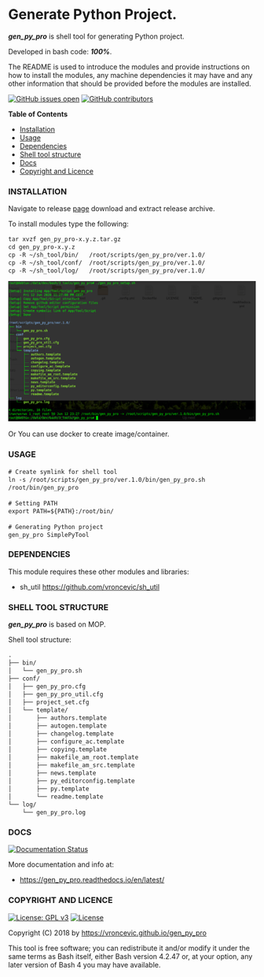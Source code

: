 # Generate Python Project.

***gen_py_pro*** is shell tool for generating Python project.

Developed in bash code: ***100%***.

The README is used to introduce the modules and provide instructions on
how to install the modules, any machine dependencies it may have and any
other information that should be provided before the modules are installed.

[![GitHub issues open](https://img.shields.io/github/issues/vroncevic/gen_py_pro.svg)](https://github.com/vroncevic/gen_py_pro/issues)
 [![GitHub contributors](https://img.shields.io/github/contributors/vroncevic/gen_py_pro.svg)](https://github.com/vroncevic/gen_py_pro/graphs/contributors)

<!-- START doctoc -->
**Table of Contents**

- [Installation](https://github.com/vroncevic/gen_py_pro#installation)
- [Usage](https://github.com/vroncevic/gen_py_pro#usage)
- [Dependencies](https://github.com/vroncevic/gen_py_pro#dependencies)
- [Shell tool structure](https://github.com/vroncevic/gen_py_pro#shell-tool-structure)
- [Docs](https://github.com/vroncevic/gen_py_pro#docs)
- [Copyright and Licence](https://github.com/vroncevic/gen_py_pro#copyright-and-licence)
<!-- END doctoc -->

### INSTALLATION

Navigate to release [page](https://github.com/vroncevic/gen_py_pro/releases) download and extract release archive.

To install modules type the following:

```
tar xvzf gen_py_pro-x.y.z.tar.gz
cd gen_py_pro-x.y.z
cp -R ~/sh_tool/bin/   /root/scripts/gen_py_pro/ver.1.0/
cp -R ~/sh_tool/conf/  /root/scripts/gen_py_pro/ver.1.0/
cp -R ~/sh_tool/log/   /root/scripts/gen_py_pro/ver.1.0/
```

![alt tag](https://raw.githubusercontent.com/vroncevic/gen_py_pro/dev/docs/setup_tree.png)

Or You can use docker to create image/container.

### USAGE

```
# Create symlink for shell tool
ln -s /root/scripts/gen_py_pro/ver.1.0/bin/gen_py_pro.sh /root/bin/gen_py_pro

# Setting PATH
export PATH=${PATH}:/root/bin/

# Generating Python project
gen_py_pro SimplePyTool
```

### DEPENDENCIES

This module requires these other modules and libraries:

* sh_util https://github.com/vroncevic/sh_util

### SHELL TOOL STRUCTURE

***gen_py_pro*** is based on MOP.

Shell tool structure:
```
.
├── bin/
│   └── gen_py_pro.sh
├── conf/
│   ├── gen_py_pro.cfg
│   ├── gen_py_pro_util.cfg
│   ├── project_set.cfg
│   └── template/
│       ├── authors.template
│       ├── autogen.template
│       ├── changelog.template
│       ├── configure_ac.template
│       ├── copying.template
│       ├── makefile_am_root.template
│       ├── makefile_am_src.template
│       ├── news.template
│       ├── py_editorconfig.template
│       ├── py.template
│       └── readme.template
└── log/
    └── gen_py_pro.log

```

### DOCS

[![Documentation Status](https://readthedocs.org/projects/gen_py_pro/badge/?version=latest)](https://gen_py_pro.readthedocs.io/projects/gen_py_pro/en/latest/?badge=latest)

More documentation and info at:

* https://gen_py_pro.readthedocs.io/en/latest/

### COPYRIGHT AND LICENCE

[![License: GPL v3](https://img.shields.io/badge/License-GPLv3-blue.svg)](https://www.gnu.org/licenses/gpl-3.0) [![License](https://img.shields.io/badge/License-Apache%202.0-blue.svg)](https://opensource.org/licenses/Apache-2.0)

Copyright (C) 2018 by https://vroncevic.github.io/gen_py_pro

This tool is free software; you can redistribute it and/or modify
it under the same terms as Bash itself, either Bash version 4.2.47 or,
at your option, any later version of Bash 4 you may have available.

